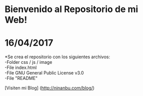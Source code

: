 # Bienvenido al Repositorio de mi Web!

16/04/2017
=============
*Se crea el repositorio con los siguientes archivos:<br>
   -Folder css / js / image<br>
  -File index.html<br>
  -File GNU General Public License v3.0<br>
  -File "README"<br>
  




[Visiten mi Blog] (http://ninanbu.com/blog/)
